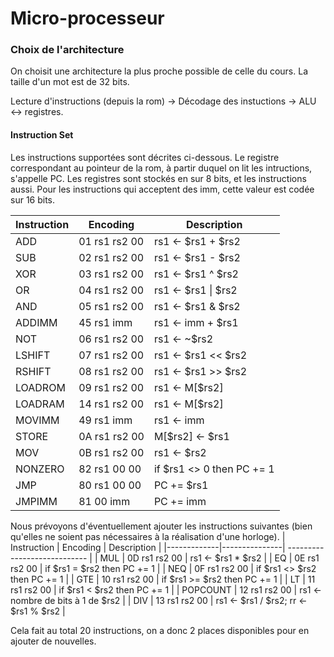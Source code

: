 # Micro-processeur
### Choix de l'architecture

On choisit une architecture la plus proche possible de celle du cours. La taille d'un mot est de 32 bits.



Lecture d'instructions (depuis la rom) -> Décodage des instuctions -> ALU <-> registres.


#### Instruction Set
Les instructions supportées sont décrites ci-dessous. 
Le registre correspondant au pointeur de la rom, à partir duquel on lit les intructions, s'appelle PC. Les registres sont stockés en sur 8 bits, et les instructions aussi. Pour les instructions qui acceptent des imm, cette valeur est codée sur 16 bits.

| Instruction | Encoding | Description |
|------------ | -------- | ----|
| ADD         | 01 rs1 rs2 00 |  rs1 <- \$rs1 + \$rs2  |
| SUB         | 02 rs1 rs2 00 |  rs1 <- \$rs1 - \$rs2  |
| XOR         | 03 rs1 rs2 00 |  rs1 <- \$rs1 ^ \$rs2  |
| OR          | 04 rs1 rs2 00 |  rs1 <- \$rs1 \| \$rs2 |
| AND         | 05 rs1 rs2 00 |  rs1 <- \$rs1 & \$rs2  |
| ADDIMM      | 45 rs1 imm    |  rs1 <- imm + \$rs1    |
| NOT         | 06 rs1 rs2 00 |  rs1 <- ~\$rs2         |
| LSHIFT      | 07 rs1 rs2 00 |  rs1 <- \$rs1 << \$rs2 |
| RSHIFT      | 08 rs1 rs2 00 |  rs1 <- \$rs1 >> \$rs2 |
| LOADROM     | 09 rs1 rs2 00 |  rs1 <- M[\$rs2]       |
| LOADRAM     | 14 rs1 rs2 00 |  rs1 <- M[\$rs2]       |
| MOVIMM      | 49 rs1 imm    |  rs1 <- imm            |
| STORE       | 0A rs1 rs2 00 |  M[\$rs2] <- \$rs1     |
| MOV         | 0B rs1 rs2 00 |  rs1 <- \$rs2          |
| NONZERO     | 82 rs1 00  00 |  if \$rs1 <> 0 then PC += 1  |
| JMP         | 80 rs1 00  00 |  PC += \$rs1           |
| JMPIMM      | 81 00  imm    |  PC += imm             |


Nous prévoyons d'éventuellement ajouter les instructions suivantes (bien qu'elles ne soient pas nécessaires à la réalisation d'une horloge).
| Instruction | Encoding      | Description                  | 
|-------------|---------------| ---------------------------- |
| MUL         | 0D rs1 rs2 00 |  rs1 <- \$rs1 * \$rs2 |
| EQ          | 0E rs1 rs2 00 |  if \$rs1 = \$rs2 then PC += 1  |
| NEQ         | 0F rs1 rs2 00 |  if \$rs1 <> \$rs2 then PC += 1  |
| GTE         | 10 rs1 rs2 00 |  if \$rs1 >= \$rs2 then PC += 1  |
| LT          | 11 rs1 rs2 00 |  if \$rs1 < \$rs2 then PC += 1  |
| POPCOUNT    | 12 rs1 rs2 00 |  rs1 <- nombre de bits à 1 de $rs2  |
| DIV         | 13 rs1 rs2 00 |  rs1 <- \$rs1 / \$rs2; rr <- \$rs1 % \$rs2 |



Cela fait au total 20 instructions, on a donc 2 places disponibles pour en ajouter de nouvelles.

